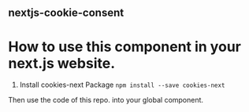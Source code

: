 ## nextjs-cookie-consent
# How to use this component in your next.js website.
1. Install cookies-next Package 
`
  npm install --save cookies-next
`

Then use the code of this repo. into your global component.

